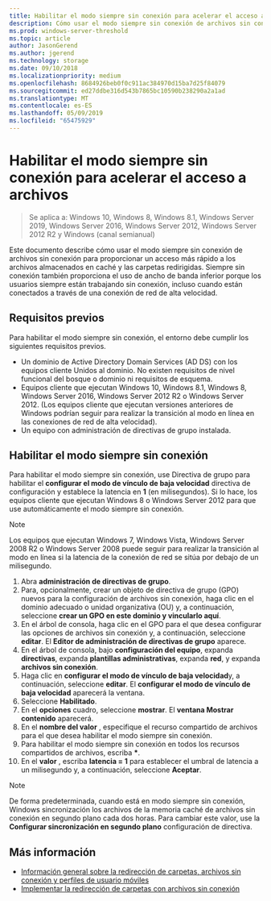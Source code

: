 ```yaml
---
title: Habilitar el modo siempre sin conexión para acelerar el acceso a archivos
description: Cómo usar el modo siempre sin conexión de archivos sin conexión para proporcionar un acceso más rápido a los archivos almacenados en caché y las carpetas redirigidas.
ms.prod: windows-server-threshold
ms.topic: article
author: JasonGerend
ms.author: jgerend
ms.technology: storage
ms.date: 09/10/2018
ms.localizationpriority: medium
ms.openlocfilehash: 8684926beb0f0c911ac384970d15ba7d25f84079
ms.sourcegitcommit: ed27ddbe316d543b7865bc10590b238290a2a1ad
ms.translationtype: MT
ms.contentlocale: es-ES
ms.lasthandoff: 05/09/2019
ms.locfileid: "65475929"
---
```

# <a name="enable-always-offline-mode-for-faster-access-to-files"></a>Habilitar el modo siempre sin conexión para acelerar el acceso a archivos

>Se aplica a: Windows 10, Windows 8, Windows 8.1, Windows Server 2019, Windows Server 2016, Windows Server 2012, Windows Server 2012 R2 y Windows (canal semianual)

Este documento describe cómo usar el modo siempre sin conexión de archivos sin conexión para proporcionar un acceso más rápido a los archivos almacenados en caché y las carpetas redirigidas. Siempre sin conexión también proporciona el uso de ancho de banda inferior porque los usuarios siempre están trabajando sin conexión, incluso cuando están conectados a través de una conexión de red de alta velocidad.

## <a name="prerequisites"></a>Requisitos previos

Para habilitar el modo siempre sin conexión, el entorno debe cumplir los siguientes requisitos previos.

- Un dominio de Active Directory Domain Services (AD DS) con los equipos cliente Unidos al dominio. No existen requisitos de nivel funcional del bosque o dominio ni requisitos de esquema.
- Equipos cliente que ejecutan Windows 10, Windows 8.1, Windows 8, Windows Server 2016, Windows Server 2012 R2 o Windows Server 2012. (Los equipos cliente que ejecutan versiones anteriores de Windows podrían seguir para realizar la transición al modo en línea en las conexiones de red de alta velocidad).
- Un equipo con administración de directivas de grupo instalada.

## <a name="enable-always-offline-mode"></a>Habilitar el modo siempre sin conexión

Para habilitar el modo siempre sin conexión, use Directiva de grupo para habilitar el **configurar el modo de vínculo de baja velocidad** directiva de configuración y establece la latencia en **1** (en milisegundos). Si lo hace, los equipos cliente que ejecutan Windows 8 o Windows Server 2012 para que use automáticamente el modo siempre sin conexión.

>[!NOTE]
>Los equipos que ejecutan Windows 7, Windows Vista, Windows Server 2008 R2 o Windows Server 2008 puede seguir para realizar la transición al modo en línea si la latencia de la conexión de red se sitúa por debajo de un milisegundo.

1. Abra **administración de directivas de grupo**.
2. Para, opcionalmente, crear un objeto de directiva de grupo (GPO) nuevos para la configuración de archivos sin conexión, haga clic en el dominio adecuado o unidad organizativa (OU) y, a continuación, seleccione **crear un GPO en este dominio y vincularlo aquí**.
3. En el árbol de consola, haga clic en el GPO para el que desea configurar las opciones de archivos sin conexión y, a continuación, seleccione **editar**. El **Editor de administración de directivas de grupo** aparece.
4. En el árbol de consola, bajo **configuración del equipo**, expanda **directivas**, expanda **plantillas administrativas**, expanda **red**, y expanda **archivos sin conexión**.
5. Haga clic en **configurar el modo de vínculo de baja velocidad**y, a continuación, seleccione **editar**. El **configurar el modo de vínculo de baja velocidad** aparecerá la ventana.
6. Seleccione **Habilitado**.
7. En el **opciones** cuadro, seleccione **mostrar**. El **ventana Mostrar contenido** aparecerá.
8. En el **nombre del valor** , especifique el recurso compartido de archivos para el que desea habilitar el modo siempre sin conexión.
9. Para habilitar el modo siempre sin conexión en todos los recursos compartidos de archivos, escriba **\***.
10. En el **valor** , escriba **latencia = 1** para establecer el umbral de latencia a un milisegundo y, a continuación, seleccione **Aceptar**.

>[!NOTE]
>De forma predeterminada, cuando está en modo siempre sin conexión, Windows sincronización los archivos de la memoria caché de archivos sin conexión en segundo plano cada dos horas. Para cambiar este valor, use la **Configurar sincronización en segundo plano** configuración de directiva.

## <a name="more-information"></a>Más información

* [Información general sobre la redirección de carpetas, archivos sin conexión y perfiles de usuario móviles](folder-redirection-rup-overview.md)
* [Implementar la redirección de carpetas con archivos sin conexión](deploy-folder-redirection.md)
